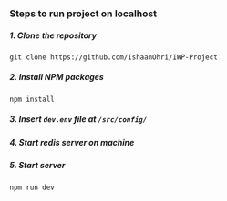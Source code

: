 ### Steps to run project on localhost
##### 1. Clone the repository
```git clone https://github.com/IshaanOhri/IWP-Project```

##### 2. Install NPM packages
```npm install```

##### 3. Insert ```dev.env``` file at ```/src/config/```

##### 4. Start redis server on machine

##### 5. Start server
```npm run dev```
